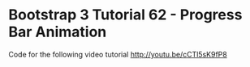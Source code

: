 Bootstrap 3 Tutorial 62 - Progress Bar Animation
================================================

Code for the following video tutorial http://youtu.be/cCTl5sK9fP8
